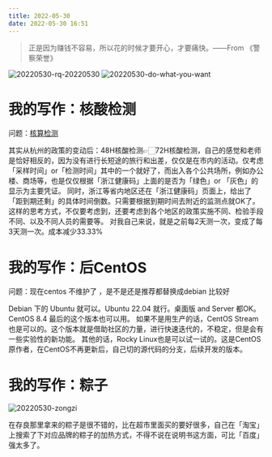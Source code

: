 ```yaml
---
title: 2022-05-30
date: 2022-05-30 16:51
---
```


>  正是因为赚钱不容易，所以花的时候才要开心，才要痛快。——From 《警察荣誉》

![20220530-rq-20220530](http://images.iotop.work/uPic/20220530-rq-20220530.jpeg)
![20220530-do-what-you-want](http://images.iotop.work/uPic/20220530-do-what-you-want.JPG)

# 我的写作：核酸检测
问题：[核算检测](https://m.igetget.com/share/note/detail/AaWVPxLgY8D5OjDAOxdbJ1DqwEoXJ9)

其实从杭州的政策的变动后：48H核酸检测👉🏻72H核酸检测，自己的感觉和老师是恰好相反的，因为没有进行长短途的旅行和出差，仅仅是在市内的活动。仅考虑「采样时间」or「检测时间」其中的一个就好了，而出入各个公共场所，例如办公楼、商场等，也是仅仅根据「浙江健康码」上面的是否为「绿色」or 「灰色」的显示为主要凭证。
同时，浙江等省内地区还在「浙江健康码」页面上，给出了「距到期还剩」的具体时间倒数。只需要根据到期时间去附近的监测点就OK了。
这样的思考方式，不仅要考虑到，还要考虑到各个地区的政策实施不同、检验手段不同、以及不同人员的需要等。
对我自己来说，就是之前每2天测一次，变成了每3天测一次。成本减少33.33%

# 我的写作：后CentOS

问题：现在centos 不维护了 ，是不是还是推荐都替换成debian 比较好

Debian 下的 Ubuntu 就可以。Ubuntu 22.04 就行。桌面版 and Server 都OK。
CentOS 8.4 最后的这个版本也可以用。
如果不是用生产的话，CentOS Stream 也是可以的。这个版本就是借助社区的力量，进行快速迭代的，不稳定，但是会有一些实验性的新功能。
其他的话，Rocky Linux也是可以试一试的。这是CentOS原作者，在CentOS不再更新后，自己切的源代码的分支，后续开发的版本。

# 我的写作：粽子

![20220530-zongzi](http://images.iotop.work/uPic/20220530-zongzi.png)

在存良那里拿来的粽子是很不错的，比在超市里面买的要好很多，自己在「淘宝」上搜索了下对应品牌的粽子的加热方式，不得不说在说明书这方面，可比「百度」强太多了。